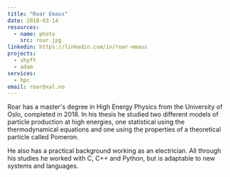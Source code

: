 ```yaml
---
title: "Roar Emaus"
date: 2018-03-14
resources:
  - name: photo
    src: roar.jpg
linkedin: https://linkedin.com/in/roar-emaus
projects:
  - shyft
  - adam
services:
  - hpc
email: roar@xal.no
---
```


Roar has a master's degree in High Energy Physics from the University of Oslo,
completed in 2018. In his thesis he studied two different models of particle 
production at high energies, one statistical using the thermodynamical 
equations and one using the properties of a theoretical particle called 
Pomeron. 

<!--more-->

He also has a practical background working as an electrician.  All through his
studies he worked with C, C++ and Python, but is adaptable to new systems and
languages.
